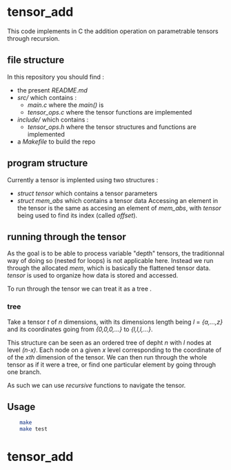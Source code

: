 # tensor_add
This code implements in C the addition operation on parametrable tensors through recursion.

## file structure
In this repository you should find :
- the present _README.md_
- _src/_ which contains :
	- _main.c_ where the *main()* is 
	- _tensor_ops.c_ where the tensor functions are implemented
- _include/_ which contains :
	- _tensor\_ops.h_ where the tensor structures and functions are implemented
- a _Makefile_ to build the repo

## program structure
Currently a tensor is implented using two structures :
- *struct tensor* which contains a tensor parameters
- *struct mem_abs* which contains a tensor data
Accessing an element in the tensor is the same as accesing an element of *mem_abs*, 
with *tensor* being used to find its index (called *offset*).

## running through the tensor
As the goal is to be able to process variable "depth" tensors, the traditionnal way of doing so (nested for loops) is not applicable here.
Instead we run through the allocated *mem*, which is basically the flattened tensor data.
*tensor* is used to organize how data is stored and accessed.

To run through the tensor we can treat it as a tree .

### tree
Take a tensor _t_ of _n_ dimensions, with its dimensions length being _l_ = _{a,...,z}_ and 
its coordinates going from _{0,0,0,...}_ to _{l,l,l,...}_.

This structure can be seen as an ordered tree of depht _n_ with _l_ nodes at level _(n-x)_.
Each node on a given _x_ level corresponding to the coordinate of of the _xth_ dimension of the tensor.
We can then run through the whole tensor as if it were a tree, or find one particular element by going through one branch.

As such we can use *recursive* functions to navigate the tensor.

## Usage
``` bash
    make
    make test
```
# tensor_add
